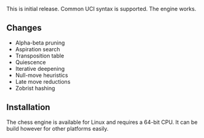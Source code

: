 This is initial release. Common UCI syntax is supported. The engine works.

## Changes
* Alpha-beta pruning
* Aspiration search
* Transposition table
* Quiescence
* Iterative deepening
* Null-move heuristics
* Late move reductions
* Zobrist hashing

## Installation
The chess engine is available for Linux and requires a 64-bit CPU.
It can be build however for other platforms easily.
